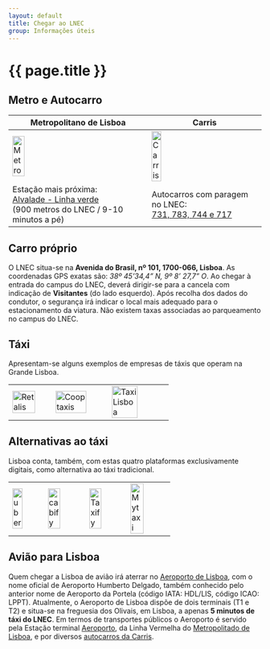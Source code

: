 ```yaml
---
layout: default
title: Chegar ao LNEC
group: Informações úteis
---
```


# {{ page.title }}

## Metro e Autocarro

<table class="table table-hover">
  <thead>
    <tr>
      <th scope="col">Metropolitano de Lisboa</th>
      <th scope="col">Carris</th>
    </tr>
  </thead>
  <tbody>
    <tr>
      <td><a href="https://www.metrolisboa.pt/"> <img src="{{site.baseurl}}/images/public_transports/MetroLisboa.png" style="width:30%" title="Metropolitano de Lisboa" alt="Metro"> </a></td>
      <td><a href="http://www.carris.pt/"> <img  src="{{site.baseurl}}/images/public_transports/Carris.png" style="width:30%" title="Carris" alt="Carris"> </a></td>
    </tr>
    <tr>
      <td>Estação mais próxima: <br>
      <a href="https://www.metrolisboa.pt/viajar/alvalade/"> Alvalade - Linha verde</a><br>
      (900 metros do LNEC / 9-10 minutos a pé)
      </td>
      <td>Autocarros com paragem no LNEC:<br><a href="http://www.carris.pt/pt/carreiras/pesquisa/?carreiraslocal=lnec"> 731, 783, 744 e 717 </a></td>
    </tr>

  </tbody>
</table>
 
## Carro próprio
O LNEC situa-se na **Avenida do Brasil, nº 101, 1700-066, Lisboa**. As coordenadas GPS exatas são: *38º 45’34,4” N, 9º 8’ 27,7” O*.
Ao chegar à entrada do campus do LNEC, deverá dirigir-se para a cancela com indicação de **Visitantes** (do lado esquerdo). 
Após recolha dos dados do condutor, o segurança irá indicar o local mais adequado para o estacionamento da viatura. 
Não existem taxas associadas ao parqueamento no campus do LNEC.  

## Táxi

Apresentam-se alguns exemplos de empresas de táxis que operam na Grande Lisboa.

<table class="table table-hover">
  <tbody>
    <tr>
  <td> <a href="http://www.retalis.pt/"> <img src="{{site.baseurl}}/images/taxi/logo-retalis.png" style="width:80%" title="Retalis" alt="Retalis"> </a> </td>
  <td> <a href="https://cooptaxis.pt/"> <img  src="{{site.baseurl}}/images/taxi/logo_cooptaxis.jpg" style="width:80%" title="Cooptaxis" alt="Cooptaxis"> </a> </td>
  <td> <a href="https://taxis-lisboa.pt/"> <img  src="{{site.baseurl}}/images/taxi/logotipo_listaxis.png" style="width:70%" title="Taxi Lisboa" alt="Taxi Lisboa"> </a> </td>
  </tr>
    </tbody>
</table>


## Alternativas ao táxi
Lisboa conta, também, com estas quatro plataformas exclusivamente digitais, como alternativa ao táxi tradicional.


<table class="table table-hover">
  <tbody>
    <tr>
  <td> <a href="https://www.uber.com/en-PT/cities/lisbon/"> <img src="{{site.baseurl}}/images/taxi/uber.jpg" style="width:60%" title="UBER" alt="uber"> </a> </td>
  <td> <a href="https://cabify.com/pt"> <img src="{{site.baseurl}}/images/taxi/Cabify-logo.png" style="width:60%" title="cabify" alt="cabify"> </a> </td>
  <td> <a href="https://bolt.eu/cities/lisbon/"> <img src="{{site.baseurl}}/images/taxi/taxify-is-now-bolt.png" style="width:60%" title="Bolt" alt="Taxify"> </a> </td>
  <td> <a href="https://free-now.com/pt/"> <img src="{{site.baseurl}}/images/taxi/logo-free-now.png" style="width:60%" title="FreeNow" alt="Mytaxi"> </a> </td>
  </tr>
    </tbody>
</table>

## Avião para Lisboa
Quem chegar a Lisboa de avião irá aterrar no [Aeroporto de Lisboa](https://www.aeroportolisboa.pt), com o nome oficial de Aeroporto Humberto Delgado, também conhecido pelo anterior nome de Aeroporto da Portela (código IATA: HDL/LIS, código ICAO: LPPT). 
Atualmente, o Aeroporto de Lisboa dispõe de dois terminais (T1 e T2) e situa-se na freguesia dos Olivais, em Lisboa, a apenas **5 minutos de táxi do LNEC**. 
Em termos de transportes públicos o Aeroporto é servido pela Estação terminal [Aeroporto](https://www.metrolisboa.pt/viajar/aeroporto/), da Linha Vermelha do [Metropolitado de Lisboa](https://www.metrolisboa.pt/), e por diversos [autocarros da Carris](http://www.carris.pt/pt/carreiras/pesquisa/?carreiraslocal=aeroporto).  

